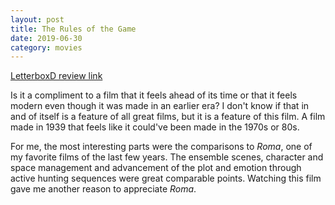 ```yaml
---
layout: post
title: The Rules of the Game
date: 2019-06-30
category: movies
---
```

 
[LetterboxD review link](https://letterboxd.com/samarthbhaskar/film/the-rules-of-the-game/)

Is it a compliment to a film that it feels ahead of its time or that it feels modern even though it was made in an earlier era? I don't know if that in and of itself is a feature of all great films, but it is a feature of this film. A film made in 1939 that feels like it could've been made in the 1970s or 80s. 

For me, the most interesting parts were the comparisons to <em>Roma</em>, one of my favorite films of the last few years. The ensemble scenes, character and space management and advancement of the plot and emotion through active hunting sequences were great comparable points. Watching this film gave me another reason to appreciate <em>Roma</em>.